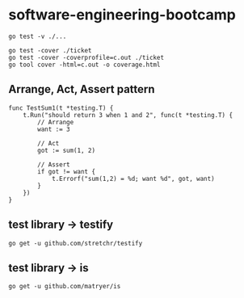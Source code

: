 # software-engineering-bootcamp

```all test case
go test -v ./...
```

```check test cover ticket module
go test -cover ./ticket
go test -cover -coverprofile=c.out ./ticket
go tool cover -html=c.out -o coverage.html
```

## Arrange, Act, Assert pattern

```example test pattern Go
func TestSum1(t *testing.T) {
	t.Run("should return 3 when 1 and 2", func(t *testing.T) {
		// Arrange
		want := 3

		// Act
		got := sum(1, 2)

		// Assert
		if got != want {
			t.Errorf("sum(1,2) = %d; want %d", got, want)
		}
	})
}
```

## test library -> testify

```
go get -u github.com/stretchr/testify
```

## test library -> is
```
go get -u github.com/matryer/is
```